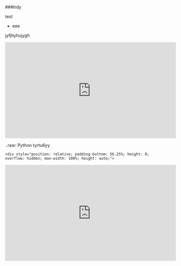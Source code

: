 ###trdy

test
* eee

jyfjhyhujygh


<iframe width="560" height="315" src="https://www.youtube.com/embed/2Q_ZzBGPdqE?start=10" frameborder="0" allow="autoplay; encrypted-media" allowfullscreen></iframe>

..raw: Python
tyrtu6yy



    <div style="position: relative; padding-bottom: 56.25%; height: 0; overflow: hidden; max-width: 100%; height: auto;">
<iframe width="560" height="315" src="https://www.youtube.com/embed/2Q_ZzBGPdqE?start=10" frameborder="0" allow="autoplay; encrypted-media" allowfullscreen></iframe>
    </div>



